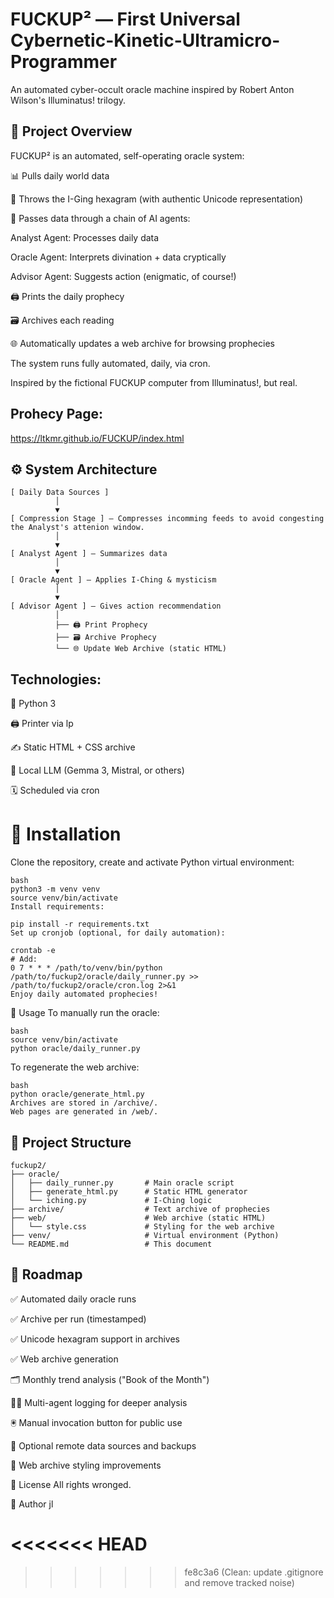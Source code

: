 # FUCKUP² — First Universal Cybernetic-Kinetic-Ultramicro-Programmer
An automated cyber-occult oracle machine inspired by Robert Anton Wilson's Illuminatus! trilogy.

## 📜 Project Overview
FUCKUP² is an automated, self-operating oracle system:

📊 Pulls daily world data

🧙 Throws the I-Ging hexagram (with authentic Unicode representation)

🧩 Passes data through a chain of AI agents:

Analyst Agent: Processes daily data

Oracle Agent: Interprets divination + data cryptically

Advisor Agent: Suggests action (enigmatic, of course!)

🖨️ Prints the daily prophecy

🗃️ Archives each reading

🌐 Automatically updates a web archive for browsing prophecies

The system runs fully automated, daily, via cron.

Inspired by the fictional FUCKUP computer from Illuminatus!, but real.

## Prohecy Page:

https://ltkmr.github.io/FUCKUP/index.html

## ⚙️ System Architecture

```
[ Daily Data Sources ]
          │
          ▼
[ Compression Stage ] — Compresses incomming feeds to avoid congesting the Analyst's attenion window.
          │
          ▼
[ Analyst Agent ] — Summarizes data
          │
          ▼
[ Oracle Agent ] — Applies I-Ching & mysticism
          │
          ▼
[ Advisor Agent ] — Gives action recommendation
          │
          ├── 🖨️ Print Prophecy
          ├── 🗃️ Archive Prophecy
          └── 🌐 Update Web Archive (static HTML)
```

## Technologies:

🐍 Python 3

🖨️ Printer via lp

✍️ Static HTML + CSS archive

🧠 Local LLM (Gemma 3, Mistral, or others)

🗓️ Scheduled via cron

# 🚀 Installation
Clone the repository, create and activate Python virtual environment:


```
bash
python3 -m venv venv
source venv/bin/activate
Install requirements:
```

```
pip install -r requirements.txt
Set up cronjob (optional, for daily automation):
```
```
crontab -e
# Add:
0 7 * * * /path/to/venv/bin/python /path/to/fuckup2/oracle/daily_runner.py >> /path/to/fuckup2/oracle/cron.log 2>&1
Enjoy daily automated prophecies!
```
🧩 Usage
To manually run the oracle:
```
bash
source venv/bin/activate
python oracle/daily_runner.py
```
To regenerate the web archive:
```
bash
python oracle/generate_html.py
Archives are stored in /archive/.
Web pages are generated in /web/.
```
## 📂 Project Structure
```
fuckup2/
├── oracle/
│   ├── daily_runner.py       # Main oracle script
│   ├── generate_html.py      # Static HTML generator
│   └── iching.py             # I-Ching logic
├── archive/                  # Text archive of prophecies
├── web/                      # Web archive (static HTML)
│   └── style.css             # Styling for the web archive
├── venv/                     # Virtual environment (Python)
└── README.md                 # This document
```
## 🚀 Roadmap
 ✅ Automated daily oracle runs

 ✅ Archive per run (timestamped)

 ✅ Unicode hexagram support in archives

 ✅ Web archive generation

 🗂️ Monthly trend analysis ("Book of the Month")

 🧙‍♂️ Multi-agent logging for deeper analysis

 🖲️ Manual invocation button for public use

 📡 Optional remote data sources and backups

 🎨 Web archive styling improvements

📝 License
All rights wronged.

👤 Author
jl


<<<<<<< HEAD
=======

>>>>>>> fe8c3a6 (Clean: update .gitignore and remove tracked noise)
